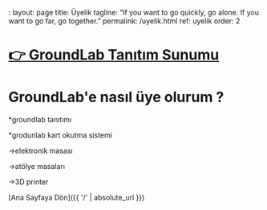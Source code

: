 : layout: page
title: Üyelik
tagline: “If you want to go quickly, go alone. If you want to go far, go together.”
permalink: /uyelik.html
ref: uyelik
order: 2

# [👉 GroundLab Tanıtım Sunumu](https://www.youtube.com/watch?v=ySYRfXMPcYs)

<h1>GroundLab'e nasıl üye olurum ?</h1>

*groundlab tanıtımı


*grodunlab kart okutma sistemi

->elektronik masası

->atölye masaları

->3D printer

[Ana Sayfaya Dön]({{ '/' | absolute_url }})
